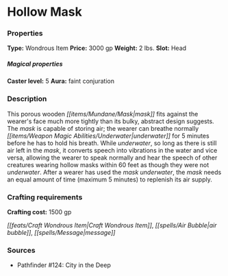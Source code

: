 ﻿---
Title: "Hollow Mask"
Type: "Wondrous Item"
Price: "3000 gp"
Weight: "2 lbs."
Slot: "Head"
Caster level: "5"
Aura: "faint conjuration"
Description: |
  "This porous wooden mask fits against the wearer's face much more tightly than its bulky, abstract design suggests. The mask is capable of storing air; the wearer can breathe normally underwater for 5 minutes before he has to hold his breath. While underwater, so long as there is still air left in the mask, it converts speech into vibrations in the water and vice versa, allowing the wearer to speak normally and hear the speech of other creatures wearing _hollow masks_ within 60 feet as though they were not underwater. After a wearer has used the mask underwater, the mask needs an equal amount of time (maximum 5 minutes) to replenish its air supply."
Crafting cost: "1500 gp"
Sources: "['Pathfinder #124: City in the Deep']"
---

# Hollow Mask

### Properties

**Type:** Wondrous Item **Price:** 3000 gp **Weight:** 2 lbs. **Slot:** Head

##### Magical properties

**Caster level:** 5 **Aura:** faint conjuration

### Description

This porous wooden _[[items/Mundane/Mask|mask]]_ fits against the wearer's face much more tightly than its bulky, abstract design suggests. The _mask_ is capable of storing air; the wearer can breathe normally _[[items/Weapon Magic Abilities/Underwater|underwater]]_ for 5 minutes before he has to hold his breath. While _underwater_, so long as there is still air left in the _mask_, it converts speech into vibrations in the water and vice versa, allowing the wearer to speak normally and hear the speech of other creatures wearing hollow masks within 60 feet as though they were not _underwater_. After a wearer has used the _mask_ _underwater_, the _mask_ needs an equal amount of time (maximum 5 minutes) to replenish its air supply.

### Crafting requirements

**Crafting cost:** 1500 gp

_[[feats/Craft Wondrous Item|Craft Wondrous Item]]_, _[[spells/Air Bubble|air bubble]]_, _[[spells/Message|message]]_

### Sources

* Pathfinder #124: City in the Deep
